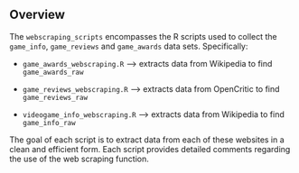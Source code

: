 ## Overview

The `webscraping_scripts` encompasses the R scripts used to collect the `game_info`, `game_reviews` and `game_awards` data sets. Specifically:

-   `game_awards_webscraping.R` --\> extracts data from Wikipedia to find `game_awards_raw`

-   `game_reviews_webscraping.R` --\> extracts data from OpenCritic to find `game_reviews_raw`

-   `videogame_info_webscraping.R` --\> extracts data from Wikipedia to find `game_info_raw`

The goal of each script is to extract data from each of these websites in a clean and efficient form. Each script provides detailed comments regarding the use of the web scraping function.
